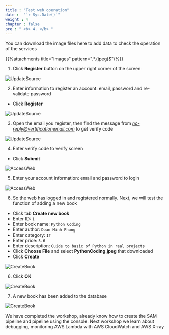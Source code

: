 ```yaml
---
title : "Test web operation"
date :  "`r Sys.Date()`" 
weight : 4
chapter : false
pre : " <b> 4. </b> "
---
```

You can download the image files here to add data to check the operation of the services

{{%attachments title="Images" pattern=".*\.(jpeg)$"/%}}

1. Click **Register** button on the upper right corner of the screen

![UpdateSource](/images/4-test-operation/4-test-operation-1.png?featherlight=false&width=90pc)

2. Enter information to register an account: email, password and re-validate password
- Click **Register**

![UpdateSource](/images/4-test-operation/4-test-operation-2.png?featherlight=false&width=90pc)

3. Open the email you register, then find the message from *no-reply@vertificationemail.com* to get verify code

![UpdateSource](/images/4-test-operation/4-test-operation-3.png?featherlight=false&width=90pc)

4. Enter verify code to verify screen
- Click **Submit**

![AccessWeb](/images/4-test-operation/4-test-operation-4.png?featherlight=false&width=90pc)

5. Enter your account information: email and password to login

![AccessWeb](/images/4-test-operation/4-test-operation-5.png?featherlight=false&width=90pc)

6. So the web has logged in and registered normally. Next, we will test the function of adding a new book
- Click tab **Create new book**
- Enter ID: `1`
- Enter book name: `Python Coding`
- Enter author: `Doan Minh Phung`
- Enter category: `IT`
- Enter price: `5.6`
- Enter description: `Guide to basic of Python in real projects`
- Click **Choose File** and select **PythonCoding.jpeg** that downloaded
- Click **Create**

![CreateBook](/images/4-test-operation/4-test-operation-6.png?featherlight=false&width=90pc)

6. Click **OK**

![CreateBook](/images/4-test-operation/4-test-operation-7.png?featherlight=false&width=90pc)

7. A new book has been added to the database

![CreateBook](/images/4-test-operation/4-test-operation-8.png?featherlight=false&width=90pc)

We have completed the workshop, already know how to create the SAM pipeline and pipeline using the console. Next workshop we learn about debugging, monitoring AWS Lambda with AWS CloudWatch and AWS X-ray